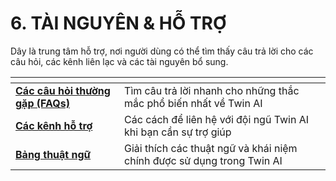 # 6. TÀI NGUYÊN & HỖ TRỢ

Dây là trung tâm hỗ trợ, nơi người dùng có thể tìm thấy câu trả lời cho các câu hỏi, các kênh liên lạc và các tài nguyên bổ sung.

<table data-view="cards"><thead><tr><th></th><th></th></tr></thead><tbody><tr><td><a href="6.1.-cac-cau-hoi-thuong-gap-faqs/"><strong>Các câu hỏi thường gặp (FAQs)</strong></a></td><td>Tìm câu trả lời nhanh cho những thắc mắc phổ biến nhất về Twin AI</td></tr><tr><td><a href="6.2.-cac-kenh-ho-tro.md"><strong>Các kênh hỗ trợ</strong></a></td><td>Các cách để liên hệ với đội ngũ Twin AI khi bạn cần sự trợ giúp</td></tr><tr><td><a href="6.3.-bang-thuat-ngu.md"><strong>Bảng thuật ngữ</strong></a></td><td>Giải thích các thuật ngữ và khái niệm chính được sử dụng trong Twin AI</td></tr></tbody></table>
